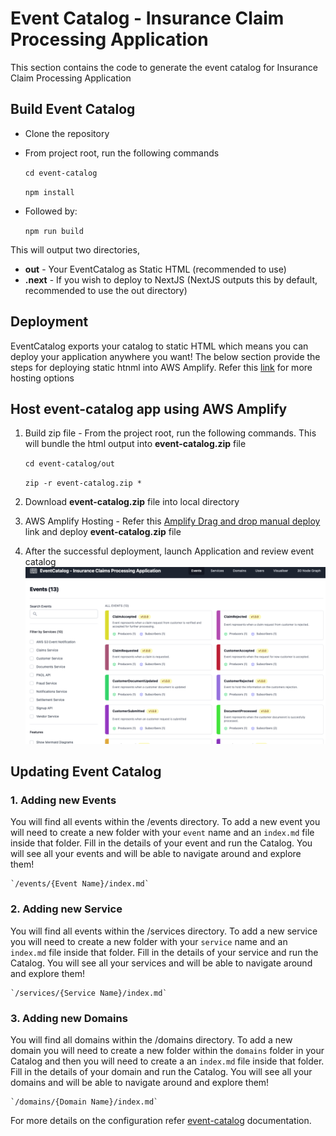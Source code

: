 # Event Catalog - Insurance Claim Processing Application
This section contains the code to generate the event catalog for Insurance Claim Processing Application

## Build Event Catalog
* Clone the repository
* From project root, run the following commands

    `cd event-catalog`
    
    `npm install`

* Followed by:

    `npm run build`

This will output two directories,

* **out** - Your EventCatalog as Static HTML (recommended to use)
* **.next** - If you wish to deploy to NextJS (NextJS outputs this by default, recommended to use the out directory)

## Deployment
EventCatalog exports your catalog to static HTML which means you can deploy your application anywhere you want!
The below section provide the steps for deploying static htnml into AWS Amplify. 
Refer this [link](https://www.eventcatalog.dev/docs/guides/deployment) for more hosting options 

## Host event-catalog app using AWS Amplify 
1. Build zip file -
From the project root, run the following commands. This will bundle the html output into **event-catalog.zip** file 
  
   `cd event-catalog/out`
   
   `zip -r event-catalog.zip *` 
   
2. Download **event-catalog.zip** file into local directory
3. AWS Amplify Hosting - Refer this [Amplify Drag and drop manual deploy](https://docs.aws.amazon.com/amplify/latest/userguide/manual-deploys.html) link and deploy **event-catalog.zip** file
4. After the successful deployment, launch Application and review event catalog 
![Event Catalog for Insurance Claim Application](./event-catalog-ui.png)

## Updating Event Catalog 
### 1. Adding new Events
You will find all events within the /events directory. To add a new event you will need to create a new folder with your `event` name and an `index.md` file inside that folder.
Fill in the details of your event and run the Catalog. You will see all your events and will be able to navigate around and explore them!

    `/events/{Event Name}/index.md`

### 2. Adding new Service
You will find all events within the /services directory. To add a new service you will need to create a new folder with your `service` name and an `index.md` file inside that folder.
Fill in the details of your service and run the Catalog. You will see all your services and will be able to navigate around and explore them!

    `/services/{Service Name}/index.md`

### 3. Adding new Domains
You will find all domains within the /domains directory. To add a new domain you will need to create a new folder within the `domains` folder in your Catalog and then you will need to create a an `index.md` file inside that folder.
Fill in the details of your domain and run the Catalog. You will see all your domains and will be able to navigate around and explore them!
    
    `/domains/{Domain Name}/index.md`

For more details on the configuration refer [event-catalog](https://www.eventcatalog.dev/docs/configuration) documentation. 
